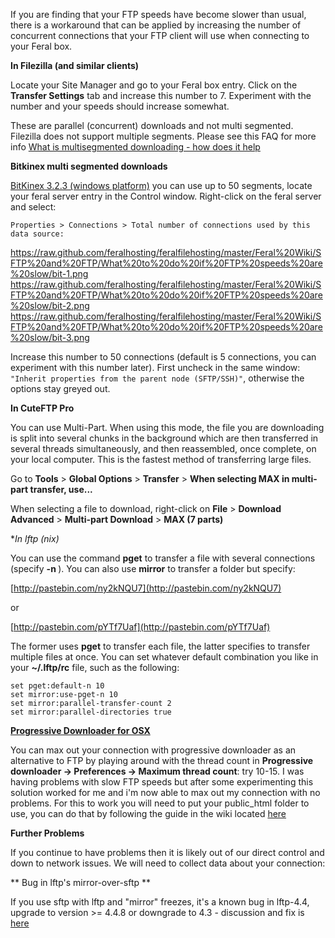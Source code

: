 If you are finding that your FTP speeds have become slower than usual, there is a workaround that can be applied by increasing the number of concurrent connections that your FTP client will use when connecting to your Feral box.

**In Filezilla (and similar clients)** 

Locate your Site Manager and go to your Feral box entry. Click on the **Transfer Settings** tab and increase this number to 7. Experiment with the number and your speeds should increase somewhat.

These are parallel (concurrent) downloads and not multi segmented. Filezilla does not support multiple segments. Please see this FAQ for more info [What is multisegmented downloading - how does it help](https://www.feralhosting.com/faq/view?question=182)

**Bitkinex multi segmented downloads**

[BitKinex 3.2.3 (windows platform)](http://www.bitkinex.com/ftp/client/bitkinex323.exe) you can use up to 50 segments, locate your feral server entry in the Control window. Right-click on the feral server and select:

`Properties > Connections > Total number of connections used by this data source:`

https://raw.github.com/feralhosting/feralfilehosting/master/Feral%20Wiki/SFTP%20and%20FTP/What%20to%20do%20if%20FTP%20speeds%20are%20slow/bit-1.png
https://raw.github.com/feralhosting/feralfilehosting/master/Feral%20Wiki/SFTP%20and%20FTP/What%20to%20do%20if%20FTP%20speeds%20are%20slow/bit-2.png
https://raw.github.com/feralhosting/feralfilehosting/master/Feral%20Wiki/SFTP%20and%20FTP/What%20to%20do%20if%20FTP%20speeds%20are%20slow/bit-3.png

Increase this number to 50 connections (default is 5 connections, you can experiment with this number later). First uncheck in the same window: `"Inherit properties from the parent node (SFTP/SSH)"`, otherwise the options stay greyed out.

**In CuteFTP Pro** 

You can use Multi-Part. When using this mode, the file you are downloading is split into several chunks in the background which are then transferred in several threads simultaneously, and then reassembled, once complete, on your local computer. This is the fastest method of transferring large files.

Go to **Tools** > **Global Options** > **Transfer** > **When selecting MAX in multi-part transfer, use...**

When selecting a file to download, right-click on **File** > **Download Advanced** > **Multi-part Download** > **MAX (7 parts)**

**In lftp (*nix)** 

You can use the command **pget** to transfer a file with several connections (specify **-n <maxcon>**). You can also use **mirror** to transfer a folder but specify:

[http://pastebin.com/ny2kNQU7](http://pastebin.com/ny2kNQU7)

or 

[http://pastebin.com/pYTf7Uaf](http://pastebin.com/pYTf7Uaf)

The former uses **pget** to transfer each file, the latter specifies to transfer multiple files at once. You can set whatever default combination you like in your **~/.lftp/rc** file, such as the following:

~~~
set pget:default-n 10
set mirror:use-pget-n 10
set mirror:parallel-transfer-count 2
set mirror:parallel-directories true
~~~

**[Progressive Downloader for OSX](http://www.macpsd.net/)**

You can max out your connection with progressive downloader as an alternative to FTP by playing around with the thread count in **Progressive downloader -> Preferences -> Maximum thread count**: try 10-15. I was having problems with slow FTP speeds but after some experimenting this solution worked for me and i'm now able to max out my connection with no problems. For this to work you will need to put your public_html folder to use, you can do that by following the guide in the wiki located [here](https://www.feralhosting.com/faq/view?question=20)

**Further Problems**

If you continue to have problems then it is likely out of our direct control and down to network issues. We will need to collect data about your connection: 

** Bug in lftp's mirror-over-sftp **

If you use sftp with lftp and "mirror" freezes, it's a known bug in lftp-4.4, upgrade to version >= 4.4.8 
or downgrade to 4.3 - discussion and fix is [here](https://github.com/lavv17/lftp/issues/39)



